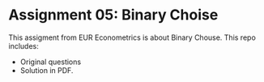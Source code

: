 # Assignment 05: Binary Choise

This assigment from EUR Econometrics is about Binary Chouse. This repo includes:

* Original questions
* Solution in PDF.

